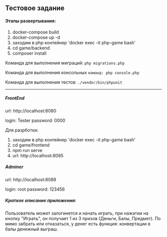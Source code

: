 ## Тестовое задание

#### Этапы развертывания:
1. docker-compose build
2. docker-compose up -d
3. заходим в php контейнер 'docker exec -it php-game bash'
4. cd game/backend
5. composer install

Команда для выполнения миграций: `php migrations.php`

Команда для выполнения консольных `команд: php console.php`

Команда для выполнения тестов: `./vendor/bin/phpunit`

---

##### FrontEnd
url: http://localhost:8080

login: Tester
password: 0000

Для разрботки:
1. заходим в php контейнер 'docker exec -it php-game bash'
2. cd game/frontend
3. npm run serve
4. url: http://localhost:8085

##### Adminer
url: http://localhost:8088

login: root
password: 123456

##### Краткое описание приложения:
Пользователь может залогинется и начать играть, при нажатии на кнопку "Играть", он получает 1 из 3 призов (Деньги, Балы, Предмет). По мимо забрать или отказаться, у денег есть функция: конвертации в балы денежный выграш.
